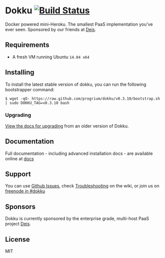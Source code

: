 # Dokku [![Build Status](https://app.wercker.com/status/029900380b7e5f31bbf4392725067769/s/master "Build Status")](https://app.wercker.com/project/bykey/029900380b7e5f31bbf4392725067769)

Docker powered mini-Heroku. The smallest PaaS implementation you've ever seen. Sponsored by our friends at [Deis](http://deis.io/).

## Requirements

- A fresh VM running Ubuntu `14.04 x64`

## Installing

To install the latest stable version of dokku, you can run the following bootstrapper command:

    $ wget -qO- https://raw.github.com/progrium/dokku/v0.3.10/bootstrap.sh | sudo DOKKU_TAG=v0.3.10 bash

### Upgrading

[View the docs for upgrading](http://progrium.viewdocs.io/dokku/upgrading) from an older version of Dokku.

## Documentation

Full documentation - including advanced installation docs - are available online at [docs](http://progrium.viewdocs.io/dokku/index)

## Support

You can use [Github Issues](https://github.com/progrium/dokku/issues), check [Troubleshooting](https://github.com/progrium/dokku/wiki/Troubleshooting) on the wiki, or join us on [freenode in #dokku](https://webchat.freenode.net/?channels=%23dokku)

## Sponsors

Dokku is currently sponsored by the enterprise grade, multi-host PaaS project [Deis](http://deis.io/).

## License

MIT
